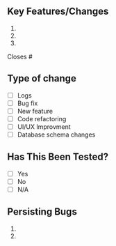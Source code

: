 
## Key Features/Changes

1. 
2. 
3. 

Closes #

## Type of change

- [ ] Logs
- [ ] Bug fix 
- [ ] New feature 
- [ ] Code refactoring
- [ ] UI/UX Improvment
- [ ] Database schema changes

## Has This Been Tested?

- [ ] Yes
- [ ] No
- [ ] N/A

## Persisting Bugs

1.
2. 
